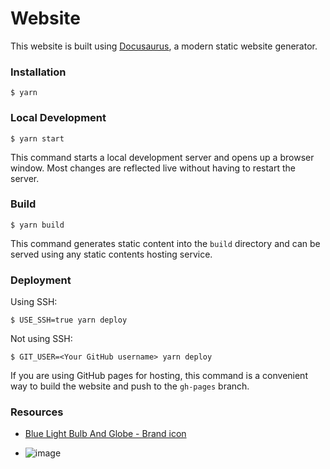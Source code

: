 # Website

This website is built using [Docusaurus](https://docusaurus.io/), a modern static website generator.

### Installation

```
$ yarn
```

### Local Development

```
$ yarn start
```

This command starts a local development server and opens up a browser window. Most changes are reflected live without having to restart the server.

### Build

```
$ yarn build
```

This command generates static content into the `build` directory and can be served using any static contents hosting service.

### Deployment

Using SSH:

```
$ USE_SSH=true yarn deploy
```

Not using SSH:

```
$ GIT_USER=<Your GitHub username> yarn deploy
```

If you are using GitHub pages for hosting, this command is a convenient way to build the website and push to the `gh-pages` branch.

### Resources

* [Blue Light Bulb And Globe - Brand icon](https://www.iconpacks.net/free-icon/blue-light-bulb-and-globe-21601.html)

* ![image](https://github.com/actionanand/wiki/assets/46064269/6f68243a-d262-44fc-8bc4-de349755ae6f)


